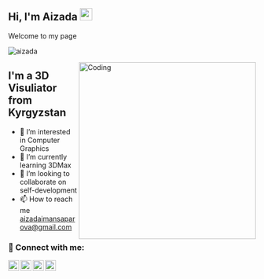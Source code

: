 ## Hi, I'm Aizada <img src="https://media.giphy.com/media/hvRJCLFzcasrR4ia7z/giphy.gif" width="25px">
Welcome to my page 


 <p align="left"> <img src="https://komarev.com/ghpvc/?username=MoonAizada&label=Views&color=blue&style=plastic" alt="aizada" /> </p> 

<img align="right" alt="Coding" width="360" src="https://cdni.iconscout.com/illustration/premium/thumb/girl-working-in-laptop-3196724-2666479.png"/>

## I'm a 3D Visuliator from Kyrgyzstan
- 👀 I’m interested in Computer Graphics  
- 🌱 I’m currently learning 3DMax
- 💞️ I’m looking to collaborate on self-development
- 📫 How to reach me aizadaimansaparova@gmail.com

### 🤝 Connect with me:

[<img align="left" alt="malik | LinkedIn" width="22px" src="https://cdn.jsdelivr.net/npm/simple-icons@v3/icons/linkedin.svg" />][linkedin]
[<img align="left" alt="malik | LinkedIn" width="22px" src="https://cdn.jsdelivr.net/npm/simple-icons@v3/icons/telegram.svg" />][telegram]
[<img align="left" alt="malik | Instagram" width="22px" src="https://cdn.jsdelivr.net/npm/simple-icons@v3/icons/instagram.svg" />][instagram]
[<img align="left" alt="malik | VK" width="22px" src="https://cdn.jsdelivr.net/npm/simple-icons@v3/icons/vk.svg" />][vk]


[telegram]: https://t.me/moonizada
[linkedin]: https://www.linkedin.com/in/aizada-imansaparova-336a50258?utm_source=share&utm_campaign=share_via&utm_content=profile&utm_medium=android_app
[instagram]: https://www.instagram.com/moonizada?igshid=OGQ5ZDc2ODk2ZA==
[vk]: https://m.vk.com/aizada_im
